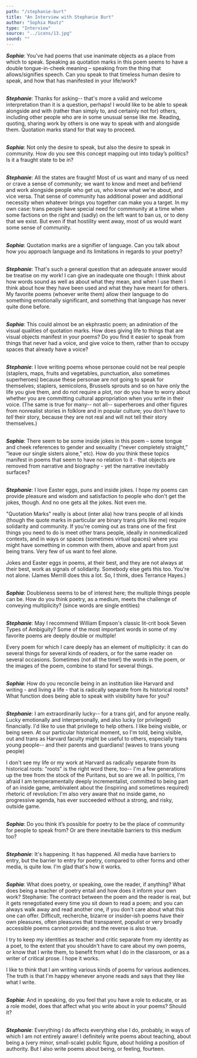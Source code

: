 ```yaml
---
path: "/stephanie-burt"
title: "An Interview with Stephanie Burt"
author: "Sophia Mautz"
type: "Interview" 
source: "../icons/13.jpg"
sound: ""
---
```

__*Sophia*__: You’ve had poems that use inanimate objects as a place from which to speak. Speaking as quotation marks in this poem seems to have a double tongue-in-cheek meaning – speaking from the thing that allows/signifies speech. Can you speak to that timeless human desire to speak, and how that has manifested in your life/work? <br /><br />

__*Stephanie*__: Thanks for asking-- that's more a valid and welcome interpretation than it is a question, perhaps! I would like to be able to speak alongside and with (rather than simply to, and certainly not for) others, including other people who are in some unusual sense like me. Reading, quoting, sharing work by others is one way to speak with and alongside them. Quotation marks stand for that way to proceed.<br /><br />

__*Sophia*__: Not only the desire to speak, but also the desire to speak in community. How do you see this concept mapping out into today’s politics? Is it a fraught state to be in?<br /><br />

__*Stephanie*__: All the states are fraught! Most of us want and many of us need or crave a sense of community; we want to know and meet and befriend and work alongside people who get us, who know what we're about, and vice versa. That sense of community has additional power and additional necessity when whatever brings you together can make you a target. In my own case: trans people have special need for commnunity at a time when some factions on the right and (sadly) on the left want to ban us, or to deny that we exist. But even if that hostility went away, most of us would want some sense of community.<br /><br />

__*Sophia*__: Quotation marks are a signifier of language. Can you talk about how you approach language and its limitations in regards to your poetry?<br /><br />

__*Stephanie*__: That's such a general question that an adequate answer would be treatise on my work! I can give an inadequate one though: I think about how words sound as well as about what they mean, and when I use them I think about how they have been used and what they have meant for others. My favorite poems (whoever write them) allow their language to do something emotionally significant, and something that language has never quite done before.<br /><br />

__*Sophia*__: This could almost be an ekphrastic poem; an admiration of the visual qualities of quotation marks. How does giving life to things that are visual objects manifest in your poems? Do you find it easier to speak from things that never had a voice, and give voice to them, rather than to occupy spaces that already have a voice?<br /><br />

__*Stephanie*__: I love writing poems whose personae could not be real people (staplers, maps, fruits and vegetables, punctuation, also sometimes superheroes) because these personae are not going to speak for themselves; staplers, semicolons, Brussels sprouts and so on have only the life you give them, and do not require a plot, nor do you have to worry about whether you are committing cultural appropriation when you write in their voice. (The same is true for many-- not all-- superheroes and other figures from nonrealist stories in folklore and in popular culture; you don't have to *tell* their story, because they are not real and will not tell their story themselves.)<br /><br />

__*Sophia*__: There seem to be some inside jokes in this poem – some tongue and cheek references to gender and sexuality (“never completely straight,” “leave our single sisters alone,” etc). How do you think these topics manifest in poems that seem to have no relation to it - that objects are removed from narrative and biography - yet the narrative inevitably surfaces?<br /><br />

__*Stephanie*__: I love Easter eggs, puns and inside jokes. I hope my poems can provide pleasure and wisdom and satisfaction to people who don't get the jokes, though. And no one gets all the jokes. Not even me.

"Quotation Marks" really is about (inter alia) how trans people of all kinds (though the quote marks in particular are binary trans girls like me) require solidarity and community. If you're coming out as trans one of the first things you need to do is meet other trans people, ideally in nonmedicalized contexts, and in ways or spaces (sometimes virtual spaces) where you might have something in common with them, above and apart from just being trans. Very few of us want to feel alone.

Jokes and Easter eggs in poems, at their best, and they are not always at their best, work as signals of solidarity. Somebody else gets this too. You're not alone. (James Merrill does this a lot. So, I think, does Terrance Hayes.)<br /><br />

__*Sophia*__: Doubleness seems to be of interest here; the multiple things people can be. How do you think poetry, as a medium, meets the challenge of conveying multiplicity? (since words are single entities)<br /><br />

__*Stephanie*__: May I recommend William Empson's classic lit-crit book Seven Types of Ambiguity? Some of the most important words in some of my favorite poems are deeply double or multiple!

Every poem for which I care deeply has an element of multiplicity: it can do several things for several kinds of readers, or for the same reader on several occasions. Sometimes (not all the time!) the words in the poem, or the images of the poem, combine to stand for several things.<br /><br />

__*Sophia*__: How do you reconcile being in an institution like Harvard and writing - and living a life - that is radically separate from its historical roots? What function does being able to speak with visibility have for you?<br /><br />

__*Stephanie*__: I am extraordinarily lucky-- for a trans girl, and for anyone really. Lucky emotionally and interpersonally, and also lucky (or privileged) financially. I'd like to use that privilege to help others. I like being visible, or being seen. At our particular historical moment, so I'm told, being visible, out and trans as Harvard faculty might be useful to others, especially trans young people-- and their parents and guardians! (waves to trans young people)

I don't see my life or my work at Harvard as radically separate from its historical roots: "roots" is the right word there, too-- I'm a few generations up the tree from the stock of the Puritans, but so are we all. In politics, I'm afraid I am temperamentally deeply incrementalist, committed to being part of an inside game, ambivalent about the (inspiring and sometimes required) rhetoric of revolution: I'm also very aware that no inside game, no progressive agenda, has ever succeeded without a strong, and risky, outside game.<br /><br />

__*Sophia*__: Do you think it’s possible for poetry to be the place of community for people to speak from? Or are there inevitable barriers to this medium too?<br /><br />

__*Stephanie*__: It's happening. It has happened. All media have barriers to entry, but the barrier to entry for poetry, compared to other forms and other media, is quite low. I'm glad that's how it works.<br /><br />

__*Sophia*__: What does poetry, or speaking, owe the reader, if anything? What does being a teacher of poetry entail and how does it inform your own work?
Stephanie: The contract between the poem and the reader is real, but it gets renegotiated every time you sit down to read a poem; and you can always walk away and read another one, if you don't care about what this one can offer. Difficult, recherche, bizarre or insider-ish poems have their own pleasures, often pleasures that transparent, populist or very broadly accessible poems cannot provide; and the reverse is also true.

I try to keep my identities as teacher and critic separate from my identity as a poet, to the extent that you shouldn't have to care about my own poems, or know that I write them, to benefit from what I do in the classroom, or as a writer of critical prose. I hope it works.

I like to think that I am writing various kinds of poems for various audiences. The truth is that I'm happy whenever anyone reads and says that they like what I write.<br /><br />


__*Sophia*__: And in speaking, do you feel that you have a role to educate, or as a role model, does that affect what you write about in your poems? Should it?<br /><br />

__*Stephanie*__: Everything I do affects everything else I do, probably, in ways of which I am not entirely aware! I definitely write poems about teaching, about being a (very minor, small-scale) public figure, about holding a position of authority. But I also write poems about being, or feeling, fourteen.
